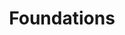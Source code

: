 ---
title: Foundations
icon: pen-to-square
index: false
dir:
  order: 1
  expanded: false
  index: false
---